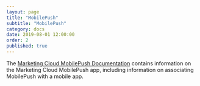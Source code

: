 ```yaml
---
layout: page
title: "MobilePush"
subtitle: "MobilePush"
category: docs
date: 2019-08-01 12:00:00
order: 2
published: true
---
```


The [Marketing Cloud MobilePush Documentation](https://help.salesforce.com/articleView?id=mc_mp_mobilepush.htm&type=5) contains information on the Marketing Cloud MobilePush app, including information on associating MobilePush with a mobile app.